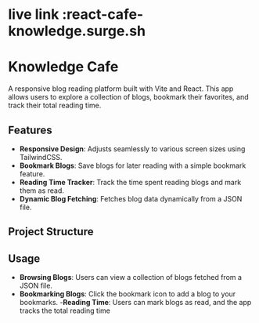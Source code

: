 # live link :react-cafe-knowledge.surge.sh
# Knowledge Cafe

A responsive blog reading platform built with Vite and React. This app allows users to explore a collection of blogs, bookmark their favorites, and track their total reading time.

## Features

- **Responsive Design**: Adjusts seamlessly to various screen sizes using TailwindCSS.
- **Bookmark Blogs**: Save blogs for later reading with a simple bookmark feature.
- **Reading Time Tracker**: Track the time spent reading blogs and mark them as read.
- **Dynamic Blog Fetching**: Fetches blog data dynamically from a JSON file.

## Project Structure


## Usage
- **Browsing Blogs**: Users can view a collection of blogs fetched from a JSON file.
- **Bookmarking Blogs**: Click the bookmark icon to add a blog to your bookmarks.
-**Reading Time**: Users can mark blogs as read, and the app tracks the total reading time

